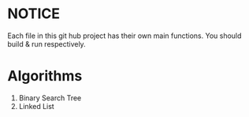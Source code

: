 # NOTICE
Each file in this git hub project has their own main functions.
You should build & run respectively.

# Algorithms
1. Binary Search Tree
2. Linked List
